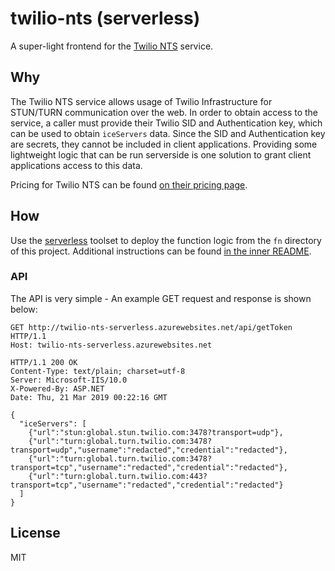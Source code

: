 # twilio-nts (serverless)

A super-light frontend for the [Twilio NTS](https://www.twilio.com/docs/stun-turn) service.

## Why

The Twilio NTS service allows usage of Twilio Infrastructure for STUN/TURN communication over the web. In order to obtain access to the service, a caller must provide their Twilio SID and Authentication key, which can be used to obtain `iceServers` data. Since the SID and Authentication key are secrets, they cannot be included in client applications. Providing some lightweight logic that can be run serverside is one solution to grant client applications access to this data.

Pricing for Twilio NTS can be found [on their pricing page](https://www.twilio.com/stun-turn/pricing).

## How

Use the [serverless](https://serverless.com/) toolset to deploy the function logic from the `fn` directory of this project. Additional instructions can be found [in the inner README](./fn/README.md).

### API

The API is very simple - An example GET request and response is shown below:

```
GET http://twilio-nts-serverless.azurewebsites.net/api/getToken HTTP/1.1
Host: twilio-nts-serverless.azurewebsites.net

HTTP/1.1 200 OK
Content-Type: text/plain; charset=utf-8
Server: Microsoft-IIS/10.0
X-Powered-By: ASP.NET
Date: Thu, 21 Mar 2019 00:22:16 GMT

{
  "iceServers": [
    {"url":"stun:global.stun.twilio.com:3478?transport=udp"},       
    {"url":"turn:global.turn.twilio.com:3478?transport=udp","username":"redacted","credential":"redacted"},
    {"url":"turn:global.turn.twilio.com:3478?transport=tcp","username":"redacted","credential":"redacted"},
    {"url":"turn:global.turn.twilio.com:443?transport=tcp","username":"redacted","credential":"redacted"}
  ]
}

```

## License

MIT
